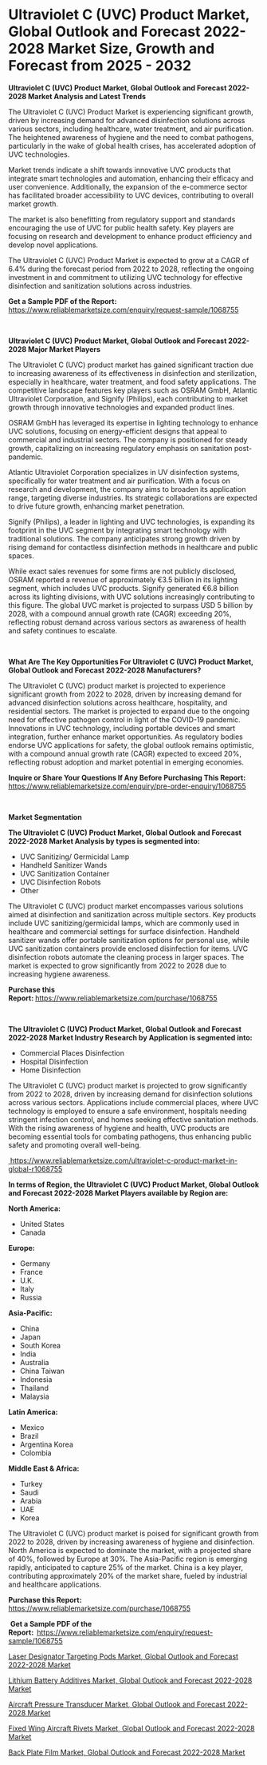<p><h1>Ultraviolet C (UVC) Product Market, Global Outlook and Forecast 2022-2028 Market Size, Growth and Forecast from 2025 - 2032</h1></p><p><strong>Ultraviolet C (UVC) Product Market, Global Outlook and Forecast 2022-2028 Market Analysis and Latest Trends</strong></p>
<p><p>The Ultraviolet C (UVC) Product Market is experiencing significant growth, driven by increasing demand for advanced disinfection solutions across various sectors, including healthcare, water treatment, and air purification. The heightened awareness of hygiene and the need to combat pathogens, particularly in the wake of global health crises, has accelerated adoption of UVC technologies. </p><p>Market trends indicate a shift towards innovative UVC products that integrate smart technologies and automation, enhancing their efficacy and user convenience. Additionally, the expansion of the e-commerce sector has facilitated broader accessibility to UVC devices, contributing to overall market growth. </p><p>The market is also benefitting from regulatory support and standards encouraging the use of UVC for public health safety. Key players are focusing on research and development to enhance product efficiency and develop novel applications. </p><p>The Ultraviolet C (UVC) Product Market is expected to grow at a CAGR of 6.4% during the forecast period from 2022 to 2028, reflecting the ongoing investment in and commitment to utilizing UVC technology for effective disinfection and sanitization solutions across industries.</p></p>
<p><strong>Get a Sample PDF of the Report:&nbsp;</strong> <a href="https://www.reliablemarketsize.com/enquiry/request-sample/1068755?utm_campaign=1943&utm_medium=2&utm_source=Github&utm_content=ia&utm_term=21032025&utm_id=ultraviolet-c-uvc-product-market-global-outlook-and-forecast-2022-2028">https://www.reliablemarketsize.com/enquiry/request-sample/1068755</a></p>
<p>&nbsp;</p>
<p><strong>Ultraviolet C (UVC) Product Market, Global Outlook and Forecast 2022-2028 Major Market Players</strong></p>
<p><p>The Ultraviolet C (UVC) product market has gained significant traction due to increasing awareness of its effectiveness in disinfection and sterilization, especially in healthcare, water treatment, and food safety applications. The competitive landscape features key players such as OSRAM GmbH, Atlantic Ultraviolet Corporation, and Signify (Philips), each contributing to market growth through innovative technologies and expanded product lines.</p><p>OSRAM GmbH has leveraged its expertise in lighting technology to enhance UVC solutions, focusing on energy-efficient designs that appeal to commercial and industrial sectors. The company is positioned for steady growth, capitalizing on increasing regulatory emphasis on sanitation post-pandemic.</p><p>Atlantic Ultraviolet Corporation specializes in UV disinfection systems, specifically for water treatment and air purification. With a focus on research and development, the company aims to broaden its application range, targeting diverse industries. Its strategic collaborations are expected to drive future growth, enhancing market penetration.</p><p>Signify (Philips), a leader in lighting and UVC technologies, is expanding its footprint in the UVC segment by integrating smart technology with traditional solutions. The company anticipates strong growth driven by rising demand for contactless disinfection methods in healthcare and public spaces.</p><p>While exact sales revenues for some firms are not publicly disclosed, OSRAM reported a revenue of approximately €3.5 billion in its lighting segment, which includes UVC products. Signify generated €6.8 billion across its lighting divisions, with UVC solutions increasingly contributing to this figure. The global UVC market is projected to surpass USD 5 billion by 2028, with a compound annual growth rate (CAGR) exceeding 20%, reflecting robust demand across various sectors as awareness of health and safety continues to escalate.</p></p>
<p>&nbsp;</p>
<p><strong>What Are The Key Opportunities For Ultraviolet C (UVC) Product Market, Global Outlook and Forecast 2022-2028 Manufacturers?</strong></p>
<p><p>The Ultraviolet C (UVC) product market is projected to experience significant growth from 2022 to 2028, driven by increasing demand for advanced disinfection solutions across healthcare, hospitality, and residential sectors. The market is projected to expand due to the ongoing need for effective pathogen control in light of the COVID-19 pandemic. Innovations in UVC technology, including portable devices and smart integration, further enhance market opportunities. As regulatory bodies endorse UVC applications for safety, the global outlook remains optimistic, with a compound annual growth rate (CAGR) expected to exceed 20%, reflecting robust adoption and market potential in emerging economies.</p></p>
<p><strong>Inquire or Share Your Questions If Any Before Purchasing This Report:</strong> <a href="https://www.reliablemarketsize.com/enquiry/pre-order-enquiry/1068755?utm_campaign=1943&utm_medium=2&utm_source=Github&utm_content=ia&utm_term=21032025&utm_id=ultraviolet-c-uvc-product-market-global-outlook-and-forecast-2022-2028">https://www.reliablemarketsize.com/enquiry/pre-order-enquiry/1068755</a></p>
<p>&nbsp;</p>
<p><strong>Market Segmentation</strong></p>
<p><strong>The Ultraviolet C (UVC) Product Market, Global Outlook and Forecast 2022-2028 Market Analysis by types is segmented into:</strong></p>
<p><ul><li>UVC Sanitizing/ Germicidal Lamp</li><li>Handheld Sanitizer Wands</li><li>UVC Sanitization Container</li><li>UVC Disinfection Robots</li><li>Other</li></ul></p>
<p><p>The Ultraviolet C (UVC) product market encompasses various solutions aimed at disinfection and sanitization across multiple sectors. Key products include UVC sanitizing/germicidal lamps, which are commonly used in healthcare and commercial settings for surface disinfection. Handheld sanitizer wands offer portable sanitization options for personal use, while UVC sanitization containers provide enclosed disinfection for items. UVC disinfection robots automate the cleaning process in larger spaces. The market is expected to grow significantly from 2022 to 2028 due to increasing hygiene awareness.</p></p>
<p><strong>Purchase this Report:&nbsp;</strong><a href="https://www.reliablemarketsize.com/purchase/1068755?utm_campaign=1943&utm_medium=2&utm_source=Github&utm_content=ia&utm_term=21032025&utm_id=ultraviolet-c-uvc-product-market-global-outlook-and-forecast-2022-2028">https://www.reliablemarketsize.com/purchase/1068755</a></p>
<p>&nbsp;</p>
<p><strong>The Ultraviolet C (UVC) Product Market, Global Outlook and Forecast 2022-2028 Market Industry Research by Application is segmented into:</strong></p>
<p><ul><li>Commercial Places Disinfection</li><li>Hospital Disinfection</li><li>Home Disinfection</li></ul></p>
<p><p>The Ultraviolet C (UVC) product market is projected to grow significantly from 2022 to 2028, driven by increasing demand for disinfection solutions across various sectors. Applications include commercial places, where UVC technology is employed to ensure a safe environment, hospitals needing stringent infection control, and homes seeking effective sanitation methods. With the rising awareness of hygiene and health, UVC products are becoming essential tools for combating pathogens, thus enhancing public safety and promoting overall well-being.</p></p>
<p><a href="https://www.reliablemarketsize.com/ultraviolet-c-product-market-in-global-r1068755?utm_campaign=1943&utm_medium=2&utm_source=Github&utm_content=ia&utm_term=21032025&utm_id=ultraviolet-c-uvc-product-market-global-outlook-and-forecast-2022-2028">&nbsp;https://www.reliablemarketsize.com/ultraviolet-c-product-market-in-global-r1068755</a></p>
<p><strong>In terms of Region, the Ultraviolet C (UVC) Product Market, Global Outlook and Forecast 2022-2028 Market Players available by Region are:</strong></p>
<p>
    <p> <strong> North America: </strong>
        <ul>
            <li>United States</li>
            <li>Canada</li>
        </ul>
        </p> 
    <p> <strong> Europe: </strong>
        <ul>
            <li>Germany</li>
            <li>France</li>
            <li>U.K.</li>
            <li>Italy</li>
            <li>Russia</li>
        </ul>
        </p> 
    <p> <strong> Asia-Pacific: </strong>
        <ul>
            <li>China</li>
            <li>Japan</li>
            <li>South Korea</li>
            <li>India</li>
            <li>Australia</li>
            <li>China Taiwan</li>
            <li>Indonesia</li>
            <li>Thailand</li>
            <li>Malaysia</li>
        </ul>
        </p> 
    <p> <strong> Latin America: </strong>
        <ul>
            <li>Mexico</li>
            <li>Brazil</li>
            <li>Argentina Korea</li>
            <li>Colombia</li>
        </ul>
        </p> 
    <p> <strong> Middle East & Africa: </strong>
        <ul>
            <li>Turkey</li>
            <li>Saudi</li>
            <li>Arabia</li>
            <li>UAE</li>
            <li>Korea</li>
        </ul>
    </p>
    </p>
<p><p>The Ultraviolet C (UVC) product market is poised for significant growth from 2022 to 2028, driven by increasing awareness of hygiene and disinfection. North America is expected to dominate the market, with a projected share of 40%, followed by Europe at 30%. The Asia-Pacific region is emerging rapidly, anticipated to capture 25% of the market. China is a key player, contributing approximately 20% of the market share, fueled by industrial and healthcare applications.</p></p>
<p><strong>Purchase this Report: </strong><a href="https://www.reliablemarketsize.com/purchase/1068755?utm_campaign=1943&utm_medium=2&utm_source=Github&utm_content=ia&utm_term=21032025&utm_id=ultraviolet-c-uvc-product-market-global-outlook-and-forecast-2022-2028">https://www.reliablemarketsize.com/purchase/1068755</a></p>
<p>&nbsp;<strong>Get a Sample PDF of the Report:&nbsp;&nbsp;</strong><a href="https://www.reliablemarketsize.com/enquiry/request-sample/1068755?utm_campaign=1943&utm_medium=2&utm_source=Github&utm_content=ia&utm_term=21032025&utm_id=ultraviolet-c-uvc-product-market-global-outlook-and-forecast-2022-2028">https://www.reliablemarketsize.com/enquiry/request-sample/1068755</a></p>
<p><strong></strong></p>
<p><p><a href="https://github.com/resiebustin/Market-Research-Report-List-1/blob/main/laser-designator-targeting-pods-market-global-outlook-and-forecast-2022-2028-market.md?utm_campaign=1943&utm_medium=2&utm_source=Github&utm_content=ia&utm_term=21032025&utm_id=ultraviolet-c-uvc-product-market-global-outlook-and-forecast-2022-2028">Laser Designator Targeting Pods Market, Global Outlook and Forecast 2022-2028 Market</a></p><p><a href="https://github.com/lolahberkik5/Market-Research-Report-List-1/blob/main/lithium-battery-additives-market-global-outlook-and-forecast-2022-2028-market.md?utm_campaign=1943&utm_medium=2&utm_source=Github&utm_content=ia&utm_term=21032025&utm_id=ultraviolet-c-uvc-product-market-global-outlook-and-forecast-2022-2028">Lithium Battery Additives Market, Global Outlook and Forecast 2022-2028 Market</a></p><p><a href="https://github.com/dubelsuehsik/Market-Research-Report-List-1/blob/main/aircraft-pressure-transducer-market-global-outlook-and-forecast-2022-2028-market.md?utm_campaign=1943&utm_medium=2&utm_source=Github&utm_content=ia&utm_term=21032025&utm_id=ultraviolet-c-uvc-product-market-global-outlook-and-forecast-2022-2028">Aircraft Pressure Transducer Market, Global Outlook and Forecast 2022-2028 Market</a></p><p><a href="https://github.com/rndwazeri/Market-Research-Report-List-1/blob/main/fixed-wing-aircraft-rivets-market-global-outlook-and-forecast-2022-2028-market.md?utm_campaign=1943&utm_medium=2&utm_source=Github&utm_content=ia&utm_term=21032025&utm_id=ultraviolet-c-uvc-product-market-global-outlook-and-forecast-2022-2028">Fixed Wing Aircraft Rivets Market, Global Outlook and Forecast 2022-2028 Market</a></p><p><a href="https://github.com/bloggglazaie/Market-Research-Report-List-1/blob/main/back-plate-film-market-global-outlook-and-forecast-2022-2028-market.md?utm_campaign=1943&utm_medium=2&utm_source=Github&utm_content=ia&utm_term=21032025&utm_id=ultraviolet-c-uvc-product-market-global-outlook-and-forecast-2022-2028">Back Plate Film Market, Global Outlook and Forecast 2022-2028 Market</a></p></p>
